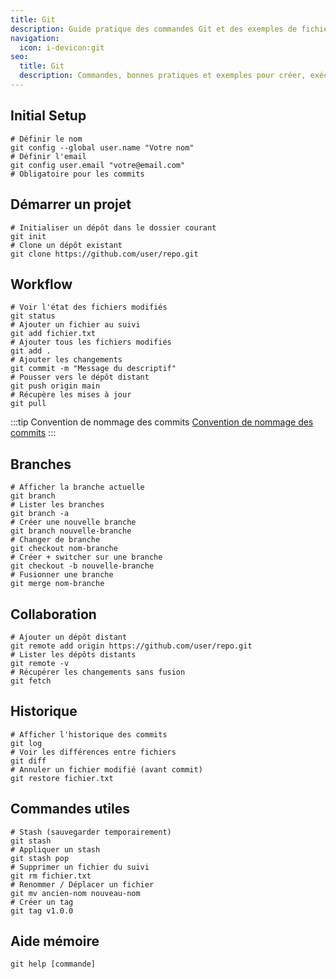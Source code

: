 ```yaml
---
title: Git
description: Guide pratique des commandes Git et des exemples de fichiers de configuration pour déployer des applications.
navigation:
  icon: i-devicon:git
seo:
  title: Git
  description: Commandes, bonnes pratiques et exemples pour créer, exécuter et maintenir des dépôts et des applications Git.
---
```



## Initial Setup

```shell
# Définir le nom
git config --global user.name "Votre nom"
# Définir l'email
git config user.email "votre@email.com"
# Obligatoire pour les commits
```

## Démarrer un projet

```shell
# Initialiser un dépôt dans le dossier courant
git init
# Clone un dépôt existant
git clone https://github.com/user/repo.git
```

## Workflow

```shell
# Voir l'état des fichiers modifiés
git status
# Ajouter un fichier au suivi
git add fichier.txt
# Ajouter tous les fichiers modifiés
git add .
# Ajouter les changements
git commit -m "Message du descriptif"
# Pousser vers le dépôt distant
git push origin main
# Récupère les mises à jour
git pull
```

:::tip
Convention de nommage des commits
[Convention de nommage des commits](https://www.conventionalcommits.org/fr/v1.0.0/)
:::

## Branches

```shell
# Afficher la branche actuelle
git branch
# Lister les branches
git branch -a
# Créer une nouvelle branche
git branch nouvelle-branche
# Changer de branche
git checkout nom-branche
# Créer + switcher sur une branche
git checkout -b nouvelle-branche
# Fusionner une branche
git merge nom-branche
```

## Collaboration

```shell
# Ajouter un dépôt distant
git remote add origin https://github.com/user/repo.git
# Lister les dépôts distants
git remote -v
# Récupérer les changements sans fusion
git fetch
```

## Historique

```shell
# Afficher l'historique des commits
git log
# Voir les différences entre fichiers
git diff
# Annuler un fichier modifié (avant commit)
git restore fichier.txt
```

## Commandes utiles

```shell
# Stash (sauvegarder temporairement)
git stash
# Appliquer un stash
git stash pop
# Supprimer un fichier du suivi
git rm fichier.txt
# Renommer / Déplacer un fichier
git mv ancien-nom nouveau-nom
# Créer un tag
git tag v1.0.0
```

## Aide mémoire

```shell
git help [commande]
```